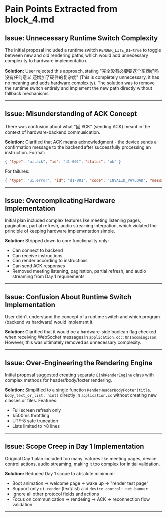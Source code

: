 # Pain Points Extracted from block_4.md

## Issue: Unnecessary Runtime Switch Complexity
The initial proposal included a runtime switch `RENDER_LITE_D1=true` to toggle between new and old rendering paths, which would add unnecessary complexity to hardware implementation.

**Solution:**
User rejected this approach, stating "完全没有必要要这个东西好吗 没有任何意义 还增加了硬件的复杂度" (This is completely unnecessary, it has no meaning and adds hardware complexity). The solution was to remove the runtime switch entirely and implement the new path directly without fallback mechanisms.

---

## Issue: Misunderstanding of ACK Concept
There was confusion about what "回 ACK" (sending ACK) meant in the context of hardware-backend communication.

**Solution:**
Clarified that ACK means acknowledgment - the device sends a confirmation message to the backend after successfully processing an instruction. Format:
```json
{ "type": "ui.ack", "id": "d1-001", "status": "ok" }
```
For failures:
```json
{ "type": "ui.error", "id": "d1-001", "code": "INVALID_PAYLOAD", "message": "字段缺失" }
```

---

## Issue: Overcomplicating Hardware Implementation
Initial plan included complex features like meeting listening pages, pagination, partial refresh, audio streaming integration, which violated the principle of keeping hardware implementation simple.

**Solution:**
Stripped down to core functionality only:
- Can connect to backend
- Can receive instructions  
- Can render according to instructions
- Can send ACK responses
- Removed meeting listening, pagination, partial refresh, and audio streaming from Day 1 requirements

---

## Issue: Confusion About Runtime Switch Implementation
User didn't understand the concept of a runtime switch and which program (backend vs hardware) would implement it.

**Solution:**
Clarified that it would be a hardware-side boolean flag checked when receiving WebSocket messages in `application.cc::OnIncomingJson`. However, this was ultimately removed as unnecessary complexity.

---

## Issue: Over-Engineering the Rendering Engine
Initial proposal suggested creating separate `EinkRenderEngine` class with complex methods for header/body/footer rendering.

**Solution:**
Simplified to a single function `RenderHeaderBodyFooter(title, body_text_or_list, hint)` directly in `application.cc` without creating new classes or files. Features:
- Full screen refresh only
- ≥500ms throttling
- UTF-8 safe truncation  
- Lists limited to ≤8 lines

---

## Issue: Scope Creep in Day 1 Implementation
Original Day 1 plan included too many features like meeting pages, device control actions, audio streaming, making it too complex for initial validation.

**Solution:**
Reduced Day 1 scope to absolute minimum:
- Boot animation → welcome page → wake up → "render test page"  
- Support only `ui.render` (text/list) and `device.control: net.banner`
- Ignore all other protocol fields and actions
- Focus on communication → rendering → ACK → reconnection flow validation

---